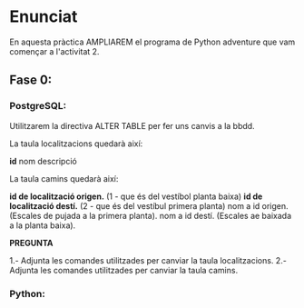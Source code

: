 # Enunciat

En aquesta pràctica AMPLIAREM el programa de Python adventure que vam començar a l'activitat 2.

## Fase 0:

### PostgreSQL:

Utilitzarem la directiva ALTER TABLE per fer uns canvis a la bbdd.

La taula localitzacions quedarà així:

**id**
nom
descripció

La taula camins quedarà així:

**id de localització origen.** (1 - que és del vestíbol planta baixa)
**id de localització destí.** (2 - que és del vestíbul primera planta)
nom a id origen. (Escales de pujada a la primera planta).
nom a id destí. (Escales ae baixada a la planta baixa).

**PREGUNTA**

1.- Adjunta les comandes utilitzades per canviar la taula localitzacions.
2.- Adjunta les comandes utilitzades per canviar la taula camins.


### Python:

